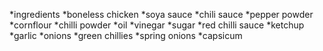 *ingredients
 *boneless chicken 
 *soya sauce
 *chili sauce 
 *pepper powder
 *cornflour
 *chilli powder
 *oil 
 *vinegar
 *sugar
 *red chilli sauce 
 *ketchup
 *garlic
 *onions 
 *green chillies 
 *spring onions 
 *capsicum
